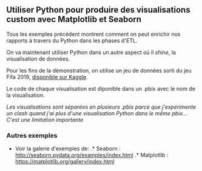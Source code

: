 ## Utiliser Python pour produire des visualisations custom avec Matplotlib et Seaborn

Tous les exemples précédent montrent comment on peut enrichir nos rapports à travers du Python dans les phases d'ETL. 

On va maintenant utiliser Python dans un autre aspect où il _shine_, la visualisation de données. 

Pour les fins de la démonstration, on utilise un jeu de données sorti du jeu Fifa 2019, [disponible sur Kaggle](https://www.kaggle.com/karangadiya/fifa19/version/4).  

Le code de chaque visualisation est diponible dans un .pbix avec le nom de la visualisation.

*Les visualisations sont séparées en plusieurs .pbix parce que j'expérimente un clash quand j'ai plus d'une visualisation Python dans le même pbix... C'est une limitation importante*

### Autres exemples 
* Voir la galerie d'exemples de: 
    .* Seaborn : http://seaborn.pydata.org/examples/index.html
    .* Matplotlib : https://matplotlib.org/gallery/index.html 

